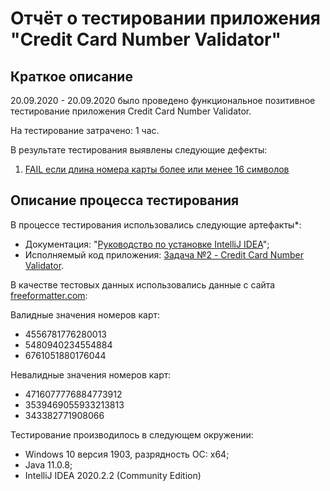 # Отчёт о тестировании **приложения "Credit Card Number Validator"**

## Краткое описание

20.09.2020 - 20.09.2020 было проведено функциональное позитивное тестирование приложения Credit Card Number Validator.

На тестирование затрачено: 1 час.

В результате тестирования выявлены следующие дефекты:
1. [FAIL если длина номера карты более или менее 16 символов](https://github.com/AlexAlekseyenok/J1.2./issues/1)

## Описание процесса тестирования

В процессе тестирования использовались следующие артефакты*:
* Документация: "[Руководство по установке IntelliJ IDEA](https://github.com/netology-code/javaqa-homeworks/blob/master/intro/idea.md)";
* Исполняемый код приложения: [Задача №2 - Credit Card Number Validator](https://github.com/netology-code/javaqa-homeworks/tree/master/intro).

В качестве тестовых данных использовались данные с сайта [freeformatter.com](https://www.freeformatter.com/credit-card-number-generator-validator.html):

Валидные значения номеров карт:
* 4556781776280013
* 5480940234554884
* 6761051880176044

Невалидные значения номеров карт:
* 4716077776884773912
* 3539469055933213813
* 343382771908066

Тестирование производилось в следующем окружении:
* Windows 10 версия 1903, разрядность ОС: x64;
* Java 11.0.8;
* IntelliJ IDEA 2020.2.2 (Community Edition)
